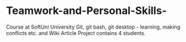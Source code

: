 # Teamwork-and-Personal-Skills-
Course at SoftUni University
Git, git bash, git desktop - learning, making conflicts etc. and Wiki Article Project contains 4 students.
